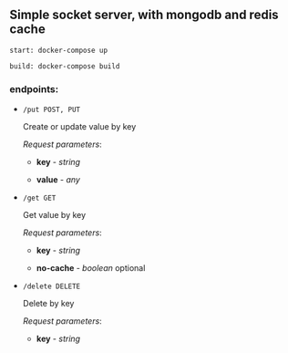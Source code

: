 ## Simple socket server, with mongodb and redis cache

``start: docker-compose up``

``build: docker-compose build``

### endpoints:

- `/put POST, PUT `

    Create or update value by key
    
    *Request parameters*:
    
    - **key** - *string*
    
    - **value** - *any*
  
- `/get GET`

    Get value by key
    
    *Request parameters*:
    
    - **key** - *string*
    
    - **no-cache** - *boolean* optional
    
- `/delete DELETE`

    Delete by key
    
    *Request parameters*:
    
    - **key** - *string*
